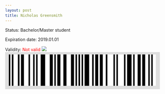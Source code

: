 ```yaml
---
layout: post
title: Nicholas Greensmith
---
```


Status: Bachelor/Master student

Expiration date: 2019.01.01

Validity: <font color="red"> Not valid</font> 
![](/members/img/Nicholas_Greensmith.png)
![](/members/img/bar.png)
